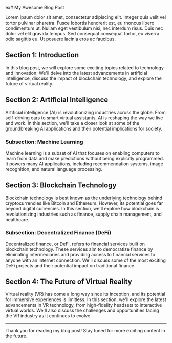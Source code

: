 ex# My Awesome Blog Post

Lorem ipsum dolor sit amet, consectetur adipiscing elit. Integer quis velit vel tortor pulvinar pharetra. Fusce lobortis hendrerit est, eu rhoncus libero condimentum ut. Nullam eget vestibulum nisi, nec interdum risus. Duis nec dolor vel elit gravida tempus. Sed consequat consequat tortor, eu viverra odio sagittis eu. Ut posuere lacinia eros ac faucibus.

## Section 1: Introduction

In this blog post, we will explore some exciting topics related to technology and innovation. We'll delve into the latest advancements in artificial intelligence, discuss the impact of blockchain technology, and explore the future of virtual reality.

## Section 2: Artificial Intelligence

Artificial intelligence (AI) is revolutionizing industries across the globe. From self-driving cars to smart virtual assistants, AI is reshaping the way we live and work. In this section, we'll take a closer look at some of the groundbreaking AI applications and their potential implications for society.

### Subsection: Machine Learning

Machine learning is a subset of AI that focuses on enabling computers to learn from data and make predictions without being explicitly programmed. It powers many AI applications, including recommendation systems, image recognition, and natural language processing.

## Section 3: Blockchain Technology

Blockchain technology is best known as the underlying technology behind cryptocurrencies like Bitcoin and Ethereum. However, its potential goes far beyond digital currencies. In this section, we'll explore how blockchain is revolutionizing industries such as finance, supply chain management, and healthcare.

### Subsection: Decentralized Finance (DeFi)

Decentralized finance, or DeFi, refers to financial services built on blockchain technology. These services aim to democratize finance by eliminating intermediaries and providing access to financial services to anyone with an internet connection. We'll discuss some of the most exciting DeFi projects and their potential impact on traditional finance.

## Section 4: The Future of Virtual Reality

Virtual reality (VR) has come a long way since its inception, and its potential for immersive experiences is limitless. In this section, we'll explore the latest advancements in VR technology, from high-fidelity headsets to interactive virtual worlds. We'll also discuss the challenges and opportunities facing the VR industry as it continues to evolve.

---

Thank you for reading my blog post! Stay tuned for more exciting content in the future.

